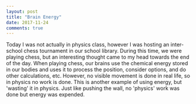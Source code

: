 ```yaml
---
layout: post
title: "Brain Energy"
date: 2017-11-24
comments: true
---
```


Today I was not actually in physics class, however I was hosting an inter-school chess tournament in our school library. During this time, we were playing chess, but an interesting thought came to my head towards the end of the day. When playing chess, our brains use the chemical energy stored in our bodies and uses it to process the position, consider options, and do other calculations, etc. However, no visible movement is done in real life, so in physics no work is done. This is another example of using energy, but 'wasting' it in physics. Just like pushing the wall, no 'physics' work was done but energy was expended.

